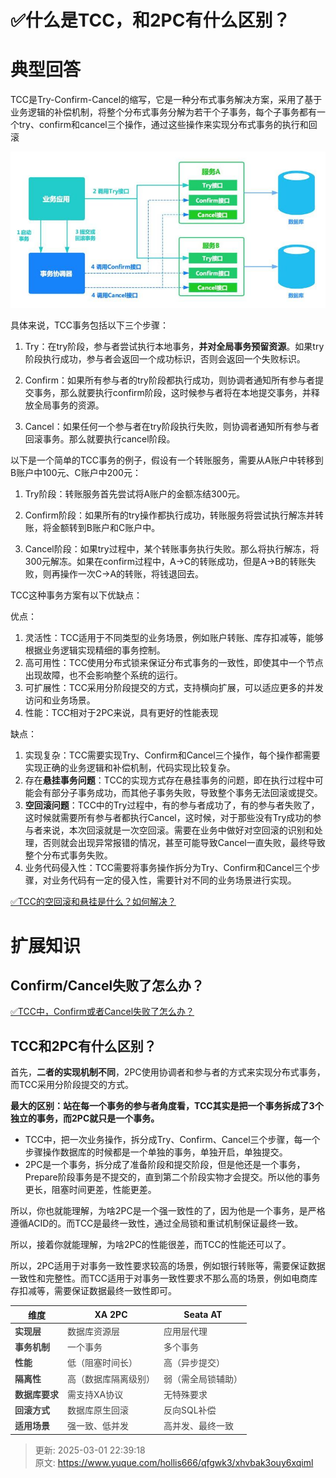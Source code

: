 # ✅什么是TCC，和2PC有什么区别？

# 典型回答


TCC是Try-Confirm-Cancel的缩写，它是一种分布式事务解决方案，采用了基于业务逻辑的补偿机制，将整个分布式事务分解为若干个子事务，每个子事务都有一个try、confirm和cancel三个操作，通过这些操作来实现分布式事务的执行和回滚

![1676882484053-9341d4bb-0cf8-493d-bfe8-f56530807454.jpeg](./img/Q6yy9uyRnz4sliud/1676882484053-9341d4bb-0cf8-493d-bfe8-f56530807454-406628.jpeg)



具体来说，TCC事务包括以下三个步骤：

1. Try：在try阶段，参与者尝试执行本地事务，**并对全局事务预留资源**。如果try阶段执行成功，参与者会返回一个成功标识，否则会返回一个失败标识。



2. Confirm：如果所有参与者的try阶段都执行成功，则协调者通知所有参与者提交事务，那么就要执行confirm阶段，这时候参与者将在本地提交事务，并释放全局事务的资源。



3. Cancel：如果任何一个参与者在try阶段执行失败，则协调者通知所有参与者回滚事务。那么就要执行cancel阶段。



以下是一个简单的TCC事务的例子，假设有一个转账服务，需要从A账户中转移到B账户中100元、C账户中200元：



1. Try阶段：转账服务首先尝试将A账户的金额冻结300元。



2. Confirm阶段：如果所有的try操作都执行成功，转账服务将尝试执行解冻并转账，将金额转到B账户和C账户中。



3. Cancel阶段：如果try过程中，某个转账事务执行失败。那么将执行解冻，将300元解冻。如果在confirm过程中，A->C的转账成功，但是A->B的转账失败，则再操作一次C->A的转账，将钱退回去。



TCC这种事务方案有以下优缺点：

优点：

1. 灵活性：TCC适用于不同类型的业务场景，例如账户转账、库存扣减等，能够根据业务逻辑实现精细的事务控制。
2. 高可用性：TCC使用分布式锁来保证分布式事务的一致性，即使其中一个节点出现故障，也不会影响整个系统的运行。
3. 可扩展性：TCC采用分阶段提交的方式，支持横向扩展，可以适应更多的并发访问和业务场景。
4. 性能：TCC相对于2PC来说，具有更好的性能表现



缺点：

1. 实现复杂：TCC需要实现Try、Confirm和Cancel三个操作，每个操作都需要实现正确的业务逻辑和补偿机制，代码实现比较复杂。
2. 存在**悬挂事务问题**：TCC的实现方式存在悬挂事务的问题，即在执行过程中可能会有部分子事务成功，而其他子事务失败，导致整个事务无法回滚或提交。
3. **空回滚问题**：TCC中的Try过程中，有的参与者成功了，有的参与者失败了，这时候就需要所有参与者都执行Cancel，这时候，对于那些没有Try成功的参与者来说，本次回滚就是一次空回滚。需要在业务中做好对空回滚的识别和处理，否则就会出现异常报错的情况，甚至可能导致Cancel一直失败，最终导致整个分布式事务失败。
4. 业务代码侵入性：TCC需要将事务操作拆分为Try、Confirm和Cancel三个步骤，对业务代码有一定的侵入性，需要针对不同的业务场景进行实现。



[✅TCC的空回滚和悬挂是什么？如何解决？](https://www.yuque.com/hollis666/qfgwk3/cu01a1g1xxn2v52u)



# 扩展知识
## Confirm/Cancel失败了怎么办？


[✅TCC中，Confirm或者Cancel失败了怎么办？](https://www.yuque.com/hollis666/qfgwk3/xnvn2of7pmd005no)



## TCC和2PC有什么区别？


首先，**二者的实现机制不同**，2PC使用协调者和参与者的方式来实现分布式事务，而TCC采用分阶段提交的方式。



**最大的区别：站在每一个事务的参与者角度看，TCC其实是把一个事务拆成了3个独立的事务，而2PC就只是一个事务。**

+ TCC中，把一次业务操作，拆分成Try、Confirm、Cancel三个步骤，每一个步骤操作数据库的时候都是一个单独的事务，单独开启，单独提交。
+ 2PC是一个事务，拆分成了准备阶段和提交阶段，但是他还是一个事务，Prepare阶段事务是不提交的，直到第二个阶段实物才会提交。所以他的事务更长，阻塞时间更差，性能更差。



所以，你也就能理解，为啥2PC是一个强一致性的了，因为他是一个事务，是严格遵循ACID的。而TCC是最终一致性，通过全局锁和重试机制保证最终一致。



所以，接着你就能理解，为啥2PC的性能很差，而TCC的性能还可以了。



所以，2PC适用于对事务一致性要求较高的场景，例如银行转账等，需要保证数据一致性和完整性。而TCC适用于对事务一致性要求不那么高的场景，例如电商库存扣减等，需要保证数据最终一致性即可。





| **维度** | **XA 2PC** | **Seata AT** |
| --- | --- | --- |
| **<font style="color:rgb(64, 64, 64);">实现层</font>** | <font style="color:rgb(64, 64, 64);">数据库资源层</font> | <font style="color:rgb(64, 64, 64);">应用层代理</font> |
| **<font style="color:rgb(64, 64, 64);">事务机制</font>** | <font style="color:rgb(64, 64, 64);">一个事务</font> | <font style="color:rgb(64, 64, 64);">多个事务</font> |
| **<font style="color:rgb(64, 64, 64);">性能</font>** | <font style="color:rgb(64, 64, 64);">低（阻塞时间长）</font> | <font style="color:rgb(64, 64, 64);">高（异步提交）</font> |
| **<font style="color:rgb(64, 64, 64);">隔离性</font>** | <font style="color:rgb(64, 64, 64);">高（数据库隔离级别）</font> | <font style="color:rgb(64, 64, 64);">弱（需全局锁辅助）</font> |
| **<font style="color:rgb(64, 64, 64);">数据库要求</font>** | <font style="color:rgb(64, 64, 64);">需支持XA协议</font> | <font style="color:rgb(64, 64, 64);">无特殊要求</font> |
| **<font style="color:rgb(64, 64, 64);">回滚方式</font>** | <font style="color:rgb(64, 64, 64);">数据库原生回滚</font> | <font style="color:rgb(64, 64, 64);">反向SQL补偿</font> |
| **<font style="color:rgb(64, 64, 64);">适用场景</font>** | <font style="color:rgb(64, 64, 64);">强一致、低并发</font> | <font style="color:rgb(64, 64, 64);">高并发、最终一致</font> |


  
 



> 更新: 2025-03-01 22:39:18  
> 原文: <https://www.yuque.com/hollis666/qfgwk3/xhvbak3ouy6xqiml>